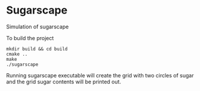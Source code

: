 # Sugarscape

Simulation of sugarscape

To build the project
```
mkdir build && cd build
cmake ..
make
./sugarscape
```
Running sugarscape executable will create the grid with two circles of sugar
and the grid sugar contents will be printed out.
